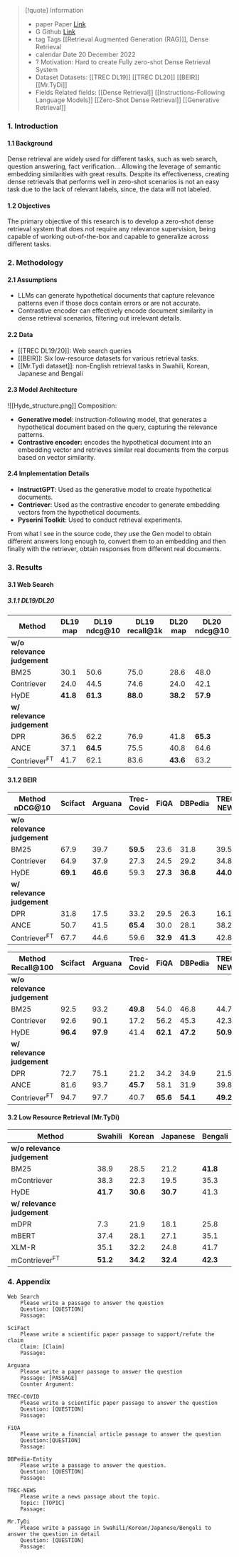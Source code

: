 
> [!quote] Information 
> * paper Paper [Link](https://arxiv.org/pdf/2212.10496)
> * G Github [Link](https://github.com/texttron/hyde)
> *  tag Tags [[Retrieval Augmented Generation (RAG)]], Dense Retrieval
> * calendar Date 20 December 2022
> * ? Motivation: 
> 	Hard to create Fully zero-shot Dense Retrieval System
> *  Dataset Datasets:
> 	[[TREC DL19]] 
> 	[[TREC DL20]]
> 	[[BEIR]]
> 	[[Mr.TyDi]]
> * Fields Related fields: 
> 	[[Dense Retrieval]]
> 	[[Instructions-Following Language Models]]
> 	[[Zero-Shot Dense Retrieval]]
> 	[[Generative Retrieval]]
> 

### 1. Introduction
#### 1.1 Background
Dense retrieval are widely used for different tasks, such as web search, question answering, fact verification... Allowing the leverage of semantic embedding similarities with great results. Despite its effectiveness, creating dense retrievals that performs well in zero-shot scenarios is not an easy task due to the lack of relevant labels, since, the data will not labeled.
#### 1.2 Objectives
The primary objective of this research is to develop a zero-shot dense retrieval system that does not require any relevance supervision, being capable of working out-of-the-box and  capable to generalize across different tasks. 
### 2. Methodology
#### 2.1 Assumptions
*  LLMs can generate hypothetical documents that capture relevance patterns even if those docs contain errors or are not accurate.
* Contrastive encoder can effectively encode document similarity in dense retrieval scenarios, filtering out irrelevant details.
#### 2.2 Data
* [[TREC DL19/20]]: Web search queries
* [[BEIR]]: Six low-resource datasets for various retrieval tasks.
* [[Mr.Tydi dataset]]: non-English retrieval tasks in Swahili, Korean, Japanese and Bengali
#### 2.3 Model Architecture
![[Hyde_structure.png]]
Composition:
* **Generative model**: instruction-following model, that generates a hypothetical document based on the query, capturing the relevance patterns.
* **Contrastive encoder:** encodes the hypothetical document into an embedding vector and retrieves similar real documents from the corpus based on vector similarity.
#### 2.4 Implementation Details
- **InstructGPT**: Used as the generative model to create hypothetical documents.
- **Contriever**: Used as the contrastive encoder to generate embedding vectors from the hypothetical documents.
- **Pyserini Toolkit**: Used to conduct retrieval experiments.

From what I see in the source code, they use the Gen model to obtain different answers long enough to, convert them to an embedding and then finally with the retriever, obtain responses from different real documents.  
### 3. Results

#### 3.1 Web Search

  ##### 3.1.1 DL19/DL20

  | Method                      | DL19 map | DL19 ndcg@10 | DL19 recall@1k | DL20 map | DL20 ndcg@10 | DL20 recall@1k |
| --------------------------- | -------- | ------------ | -------------- | -------- | ------------ | -------------- |
| **w/o relevance judgement** |          |              |                |          |              |                |
| BM25                        | 30.1     | 50.6         | 75.0           | 28.6     | 48.0         | 78.6           |
| Contriever                  | 24.0     | 44.5         | 74.6           | 24.0     | 42.1         | 75.4           |
| HyDE                        | **41.8** | **61.3**     | **88.0**       | **38.2** | **57.9**     | 84.4           |
| **w/ relevance judgement**  |          |              |                |          |              |                |
| DPR                         | 36.5     | 62.2         | 76.9           | 41.8     | **65.3**     | 81.4           |
| ANCE                        | 37.1     | **64.5**     | 75.5           | 40.8     | 64.6         | 77.6           |
| Contriever<sup>FT</sup>     | 41.7     | 62.1         | 83.6           | **43.6** | 63.2         | **85.8**       |

  #### 3.1.2 BEIR

| Method nDCG@10              | Scifact  | Arguana  | Trec-Covid | FiQA     | DBPedia  | TREC-NEWS |
| --------------------------- | -------- | -------- | ---------- | -------- | -------- | --------- |
| **w/o relevance judgement** |          |          |            |          |          |           |
| BM25                        | 67.9     | 39.7     | **59.5**   | 23.6     | 31.8     | 39.5      |
| Contriever                  | 64.9     | 37.9     | 27.3       | 24.5     | 29.2     | 34.8      |
| HyDE                        | **69.1** | **46.6** | 59.3       | **27.3** | **36.8** | **44.0**  |
| **w/ relevance judgement**  |          |          |            |          |          |           |
| DPR                         | 31.8     | 17.5     | 33.2       | 29.5     | 26.3     | 16.1      |
| ANCE                        | 50.7     | 41.5     | **65.4**   | 30.0     | 28.1     | 38.2      |
| Contriever<sup>FT</sup>     | 67.7     | 44.6     | 59.6       | **32.9** | **41.3** | 42.8      |

| Method Recall@100           | Scifact  | Arguana  | Trec-Covid | FiQA     | DBPedia  | TREC-NEWS |
| --------------------------- | -------- | -------- | ---------- | -------- | -------- | --------- |
| **w/o relevance judgement** |          |          |            |          |          |           |
| BM25                        | 92.5     | 93.2     | **49.8**   | 54.0     | 46.8     | 44.7      |
| Contriever                  | 92.6     | 90.1     | 17.2       | 56.2     | 45.3     | 42.3      |
| HyDE                        | **96.4** | **97.9** | 41.4       | **62.1** | **47.2** | **50.9**  |
| **w/ relevance judgement**  |          |          |            |          |          |           |
| DPR                         | 72.7     | 75.1     | 21.2       | 34.2     | 34.9     | 21.5      |
| ANCE                        | 81.6     | 93.7     | **45.7**   | 58.1     | 31.9     | 39.8      |
| Contriever<sup>FT</sup>     | 94.7     | 97.7     | 40.7       | **65.6** | **54.1** | **49.2**  |

#### 3.2 Low Resource Retrieval (Mr.TyDi)

| Method                      | Swahili  | Korean   | Japanese | Bengali  |
| --------------------------- | -------- | -------- | -------- | -------- |
| **w/o relevance judgement** |          |          |          |          |
| BM25                        | 38.9     | 28.5     | 21.2     | **41.8** |
| mContriever                 | 38.3     | 22.3     | 19.5     | 35.3     |
| HyDE                        | **41.7** | **30.6** | **30.7** | 41.3     |
| **w/ relevance judgement**  |          |          |          |          |
| mDPR                        | 7.3      | 21.9     | 18.1     | 25.8     |
| mBERT                       | 37.4     | 28.1     | 27.1     | 35.1     |
| XLM-R                       | 35.1     | 32.2     | 24.8     | 41.7     |
| mContriever<sup>FT</sup>    | **51.2** | **34.2** | **32.4** | **42.3** |


### 4. Appendix

	Web Search
		Please write a passage to answer the question
		Question: [QUESTION]
		Passage:
	
	SciFact
		Please write a scientific paper passage to support/refute the claim
		Claim: [Claim]
		Passage:
	
	Arguana
		Please write a paper passage to answer the question
		Passage: [PASSAGE]
		Counter Argument:
	
	TREC-COVID
		Please write a scientific paper passage to answer the question
		Question: [QUESTION]
		Passage:
	
	FiQA
		Please write a financial article passage to answer the question
		Question:[QUESTION]
		Passage:
	
	DBPedia-Entity
		Please write a passage to answer the question.
		Question: [QUESTION]
		Passage:
		
	TREC-NEWS
		Please write a news passage about the topic.
		Topic: [TOPIC]
		Passage:
	
	Mr.TyDi
		Please write a passage in Swahili/Korean/Japanese/Bengali to answer the question in detail
		Question: [QUESTION]
		Passage:
	
